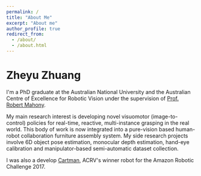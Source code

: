 ```yaml
---
permalink: /
title: "About Me"
excerpt: "About me"
author_profile: true
redirect_from: 
  - /about/
  - /about.html
---
```


# Zheyu Zhuang

I'm a PhD graduate at the Australian National University and the Australian Centre of Excellence for Robotic Vision under the supervision of [Prof. Robert Mahony](https://cecs.anu.edu.au/people/robert-mahony#acton-tabs-link--tabs-0-middle-3). 

My main research interest is developing novel visuomotor (image-to-control) policies for real-time, reactive, multi-instance grasping in the real world. This body of work is now integrated into a pure-vision based human-robot collaboration furniture assembly system. My side research projects involve 6D object pose estimation, monocular depth estimation, hand-eye calibration and manipulator-based semi-automatic dataset collection.

I was also a develop [Cartman](https://www.technologyreview.com/2017/07/31/150252/amazons-new-robo-picker-champion-is-proudly-inhuman/), ACRV's winner robot for the Amazon Robotic Challenge 2017. 